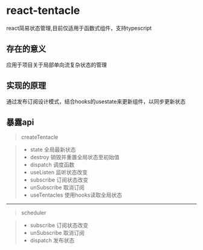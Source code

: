 # react-tentacle
react简易状态管理,目前仅适用于函数式组件，支持typescript

## 存在的意义
应用于项目关于局部单向流复杂状态的管理

## 实现的原理
通过发布订阅设计模式，结合hooks的usestate来更新组件，以同步更新状态

## 暴露api

> createTentacle

> * state 全局最新状态
> * destroy 销毁并重置全局状态至初始值
> * dispatch 调度函数
> * useListen 监听状态改变
> * subscribe 订阅状态改变
> * unSubscribe 取消订阅
> * useTentacles 使用hooks读取全局状态

-----

> scheduler

> * subscribe 订阅状态改变
> * unSubscribe 取消订阅
> * dispatch 发布状态